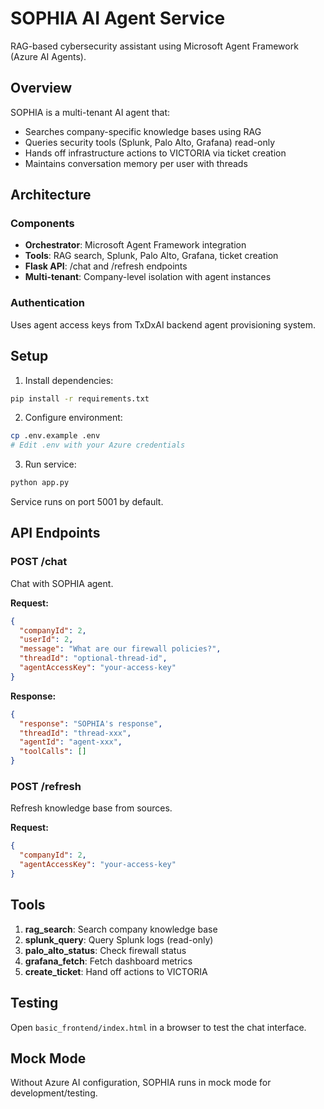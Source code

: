 # SOPHIA AI Agent Service

RAG-based cybersecurity assistant using Microsoft Agent Framework (Azure AI Agents).

## Overview

SOPHIA is a multi-tenant AI agent that:
- Searches company-specific knowledge bases using RAG
- Queries security tools (Splunk, Palo Alto, Grafana) read-only
- Hands off infrastructure actions to VICTORIA via ticket creation
- Maintains conversation memory per user with threads

## Architecture

### Components
- **Orchestrator**: Microsoft Agent Framework integration
- **Tools**: RAG search, Splunk, Palo Alto, Grafana, ticket creation
- **Flask API**: /chat and /refresh endpoints
- **Multi-tenant**: Company-level isolation with agent instances

### Authentication
Uses agent access keys from TxDxAI backend agent provisioning system.

## Setup

1. Install dependencies:
```bash
pip install -r requirements.txt
```

2. Configure environment:
```bash
cp .env.example .env
# Edit .env with your Azure credentials
```

3. Run service:
```bash
python app.py
```

Service runs on port 5001 by default.

## API Endpoints

### POST /chat
Chat with SOPHIA agent.

**Request:**
```json
{
  "companyId": 2,
  "userId": 2,
  "message": "What are our firewall policies?",
  "threadId": "optional-thread-id",
  "agentAccessKey": "your-access-key"
}
```

**Response:**
```json
{
  "response": "SOPHIA's response",
  "threadId": "thread-xxx",
  "agentId": "agent-xxx",
  "toolCalls": []
}
```

### POST /refresh
Refresh knowledge base from sources.

**Request:**
```json
{
  "companyId": 2,
  "agentAccessKey": "your-access-key"
}
```

## Tools

1. **rag_search**: Search company knowledge base
2. **splunk_query**: Query Splunk logs (read-only)
3. **palo_alto_status**: Check firewall status
4. **grafana_fetch**: Fetch dashboard metrics
5. **create_ticket**: Hand off actions to VICTORIA

## Testing

Open `basic_frontend/index.html` in a browser to test the chat interface.

## Mock Mode

Without Azure AI configuration, SOPHIA runs in mock mode for development/testing.
